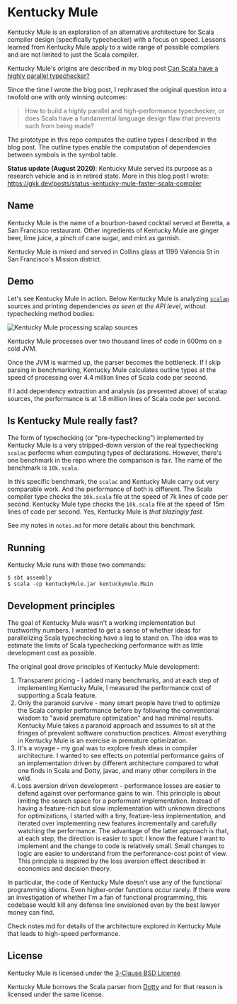 # Kentucky Mule

Kentucky Mule is an exploration of an alternative architecture for Scala
compiler design (specifically typechecker) with a focus on speed. Lessons
learned from Kentucky Mule apply to a wide range of possible compilers and are
not limited to just the Scala compiler.

Kentucky Mule's origins are described in my blog post [Can Scala have a highly
parallel
typechecker?](https://medium.com/@gkossakowski/can-scala-have-a-highly-parallel-typechecker-95cd7c146d20)

Since the time I wrote the blog post, I rephrased the original question into a
twofold one with only winning outcomes:

  > How to build a highly parallel and high-performance typechecker, or does
  > Scala have a fundamental language design flaw that prevents such from being
  > made?

The prototype in this repo computes the outline types I described in the blog
post. The outline types enable the computation of dependencies between symbols
in the symbol table.

**Status update (August 2020)**: Kentucky Mule served its purpose as a research
vehicle and is in retired state. More in this blog post I wrote:
https://gkk.dev/posts/status-kentucky-mule-faster-scala-compiler

## Name

Kentucky Mule is the name of a bourbon-based cocktail served at Beretta, a San
Francisco restaurant. Other ingredients of Kentucky Mule are ginger beer, lime
juice, a pinch of cane sugar, and mint as garnish.

Kentucky Mule is mixed and served in Collins glass at 1199 Valencia St in San
Francisco's Mission district.

## Demo

Let's see Kentucky Mule in action. Below Kentucky Mule is analyzing
[`scalap`](https://github.com/scala/scala/tree/2.12.x/src/scalap/scala/tools/scalap)
sources and printing dependencies *as seen at the API level*, without
typechecking method bodies:

![Kentucky Mule processing scalap sources](kentuckymule_scalap.gif)

Kentucky Mule processes over two thousand lines of code in 600ms on a cold JVM.

Once the JVM is warmed up, the parser becomes the bottleneck. If I skip parsing
in benchmarking, Kentucky Mule calculates outline types at the speed of
processing over 4.4 million lines of Scala code per second.

If I add dependency extraction and analysis (as presented above) of scalap
sources, the performance is at 1.8 million lines of Scala code per second.

## Is Kentucky Mule really fast?

The form of typechecking (or "pre-typechecking") implemented by Kentucky Mule is
a very stripped-down version of the real typechecking `scalac` performs when
computing types of declarations. However, there's one benchmark in the repo
where the comparison is fair. The name of the benchmark is `10k.scala`.

In this specific benchmark, the `scalac` and Kentucky Mule carry out very
comparable work. And the performance of both is different. The Scala compiler
type checks the `10k.scala` file at the speed of 7k lines of code per second.
Kentucky Mule type checks the `10k.scala` file at the speed of 15m lines of code
per second. Yes, Kentucky Mule is _that blazingly fast_.

See my notes in `notes.md` for more details about this benchmark.

## Running

Kentucky Mule runs with these two commands:

```
$ sbt assembly
$ scala -cp kentuckyMule.jar kentuckymule.Main
```

## Development principles

The goal of Kentucky Mule wasn't a working implementation but trustworthy
numbers. I wanted to get a sense of whether ideas for parallelizing Scala
typechecking have a leg to stand on. The idea was to estimate the limits of
Scala typechecking performance with as little development cost as possible.

The original goal drove principles of Kentucky Mule development:

  1. Transparent pricing - I added many benchmarks, and at each step of
     implementing Kentucky Mule, I measured the performance cost of supporting a
     Scala feature.
  2. Only the paranoid survive - many smart people have tried to optimize the
     Scala compiler performance before by following the conventional wisdom to
     "avoid premature optimization" and had minimal results. Kentucky Mule takes
     a paranoid approach and assumes to sit at the fringes of prevalent software
     construction practices. Almost everything in Kentucky Mule is an exercise
     in premature optimization.
  3. It's a voyage - my goal was to explore fresh ideas in compiler
     architecture. I wanted to see effects on potential performance gains of an
     implementation driven by different architecture compared to what one finds
     in Scala and Dotty, javac, and many other compilers in the wild.
  4. Loss aversion driven development - performance losses are easier to defend
     against over performance gains to win. This principle is about limiting the
     search space for a performant implementation. Instead of having a
     feature-rich but slow implementation with unknown directions for
     optimizations, I started with a tiny, feature-less implementation, and
     iterated over implementing new features incrementally and carefully
     watching the performance. The advantage of the latter approach is that, at
     each step, the direction is easier to spot: I know the feature I want to
     implement and the change to code is relatively small. Small changes to
     logic are easier to understand from the performance-cost point of view.
     This principle is inspired by the loss aversion effect described in
     economics and decision theory.

In particular, the code of Kentucky Mule doesn't use any of the functional
programming idioms. Even higher-order functions occur rarely. If there were an
investigation of whether I'm a fan of functional programming, this codebase
would kill any defense line envisioned even by the best lawyer money can find.

Check notes.md for details of the architecture explored in Kentucky Mule that
leads to high-speed performance.

## License

Kentucky Mule is licensed under the [3-Clause BSD
License](https://github.com/gkossakowski/kentuckymule/blob/master/LICENSE.md)

Kentucky Mule borrows the Scala parser from
[Dotty](https://github.com/lampepfl/dotty) and for that reason is licensed under
the same license.
